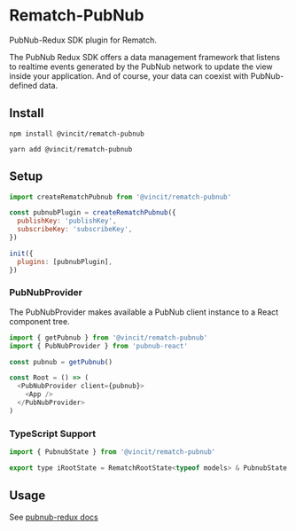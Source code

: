# Rematch-PubNub

PubNub-Redux SDK plugin for Rematch.

The PubNub Redux SDK offers a data management framework that listens to realtime events generated by the PubNub network to update the view inside your application. And of course, your data can coexist with PubNub-defined data.

## Install

```text
npm install @vincit/rematch-pubnub
```

```text
yarn add @vincit/rematch-pubnub
```

## Setup

```javascript
import createRematchPubnub from '@vincit/rematch-pubnub'

const pubnubPlugin = createRematchPubnub({
  publishKey: 'publishKey',
  subscribeKey: 'subscribeKey',
})

init({
  plugins: [pubnubPlugin],
})
```

### PubNubProvider

The PubNubProvider makes available a PubNub client instance to a React component tree.

```javascript
import { getPubnub } from '@vincit/rematch-pubnub'
import { PubNubProvider } from 'pubnub-react'

const pubnub = getPubnub()

const Root = () => (
  <PubNubProvider client={pubnub}>
    <App />
  </PubNubProvider>
)
```

### TypeScript Support

```javascript
import { PubnubState } from '@vincit/rematch-pubnub'

export type iRootState = RematchRootState<typeof models> & PubnubState
```

## Usage

See [pubnub-redux docs](https://github.com/pubnub/redux)
